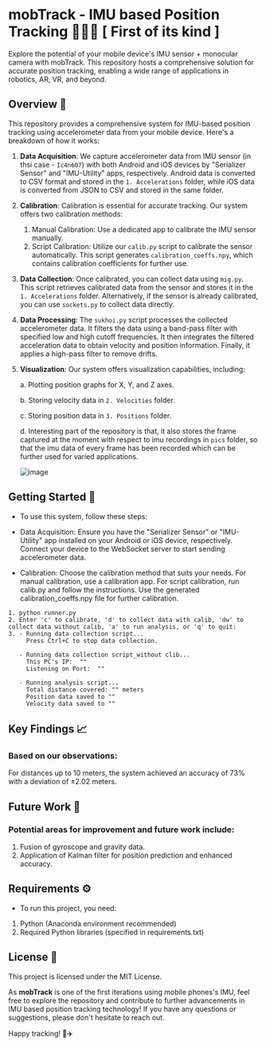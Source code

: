 # mobTrack - IMU based Position Tracking 🤳🏻🛜 [ First of its kind ]

Explore the potential of your mobile device's IMU sensor + monocular camera with mobTrack. This repository hosts a comprehensive solution for accurate position tracking, enabling a wide range of applications in robotics, AR, VR, and beyond.

## Overview 📝

This repository provides a comprehensive system for IMU-based position tracking using accelerometer data from your mobile device. Here's a breakdown of how it works:

1. **Data Acquisition**: We capture accelerometer data  from IMU sensor (in thsi case - `Ic4n607`) with both Android and iOS devices by "Serializer Sensor" and "IMU-Utility" apps, respectively. Android data is converted to CSV format and stored in the `1. Accelerations` folder, while iOS data is converted from JSON to CSV and stored in the same folder.

2. **Calibration**: Calibration is essential for accurate tracking. Our system offers two calibration methods:
   1. Manual Calibration: Use a dedicated app to calibrate the IMU sensor manually.
   2. Script Calibration: Utilize our `calib.py` script to calibrate the sensor automatically. This script generates `calibration_coeffs.npy`, which contains calibration coefficients for further use.

3. **Data Collection**: Once calibrated, you can collect data using `mig.py`. This script retrieves calibrated data from the sensor and stores it in the `1. Accelerations` folder. Alternatively, if the sensor is already calibrated, you can use `sockets.py` to collect data directly.

4. **Data Processing**: The `sukhoi.py` script processes the collected accelerometer data. It filters the data using a band-pass filter with specified low and high cutoff frequencies. It then integrates the filtered acceleration data to obtain velocity and position information. Finally, it applies a high-pass filter to remove drifts.

5. **Visualization**: Our system offers visualization capabilities, including:

   a. Plotting position graphs for X, Y, and Z axes.
   
   b. Storing velocity data in `2. Velocities` folder.
   
   c. Storing position data in `3. Positions` folder.
   
   d. Interesting part of the repository is that, it also stores the frame captured at the moment with respect to imu recordings in `pics` folder, so that the imu data of every frame has been recorded which can be further used for varied applications.
   
   ![image](https://github.com/harshitsinghcode/mobTrack-IMU/assets/110082422/b02408b7-343f-4d58-91ef-4b4e53cd755c)

## Getting Started 🚀

- To use this system, follow these steps:

- Data Acquisition: Ensure you have the "Serializer Sensor" or "IMU-Utility" app installed on your Android or iOS device, respectively. Connect your device to the WebSocket server to start sending accelerometer data.

- Calibration: Choose the calibration method that suits your needs. For manual calibration, use a calibration app. For script calibration, run calib.py and follow the instructions. Use the generated calibration_coeffs.npy file for further calibration.

```shell
1. python runner.py
2. Enter 'c' to calibrate, 'd' to collect data with calib, 'dw' to collect data without calib, 'a' to run analysis, or 'q' to quit:
3. - Running data collection script...
     Press Ctrl+C to stop data collection.

   - Running data collection script_without clib...
     This PC's IP:  ""
     Listening on Port:  ""

   - Running analysis script...
     Total distance covered: "" meters
     Position data saved to ""
     Velocity data saved to ""

```
## Key Findings 📈

### Based on our observations:

For distances up to 10 meters, the system achieved an accuracy of 73% with a deviation of ±2.02 meters.

## Future Work 🧭

### Potential areas for improvement and future work include:

1. Fusion of gyroscope and gravity data.
2. Application of Kalman filter for position prediction and enhanced accuracy.

## Requirements ⚙️ 

- To run this project, you need:

1. Python (Anaconda environment recommended)
2. Required Python libraries (specified in requirements.txt)
   
## License 📃
This project is licensed under the MIT License.

As **mobTrack** is one of the first iterations using mobile phones's IMU, feel free to explore the repository and contribute to further advancements in IMU based position tracking technology! If you have any questions or suggestions, please don't hesitate to reach out.

Happy tracking! 🧭✈️
